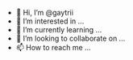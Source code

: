 - 👋 Hi, I’m @gaytrii
- 👀 I’m interested in ...
- 🌱 I’m currently learning ...
- 💞️ I’m looking to collaborate on ...
- 📫 How to reach me ...

<!---
gaytrii/gaytrii is a ✨ special ✨ repository because its `README.md` (this file) appears on your GitHub profile.
You can click the Preview link to take a look at your changes.
--->
